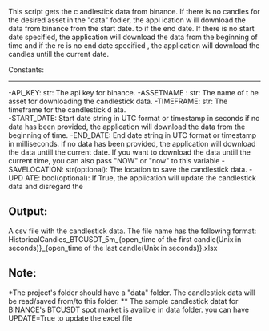 This script gets the c andlestick data from binance. If there is no candles for the desired asset
in the "data" fodler, the appl ication w ill download the data from binance from the start date. to 
if the end date. If there is no start date specified, the application will download the data from
the beginning of time and if the re is no end date specified , the application will download the   
candles untill the current date.
      
Constants:  
 
--------- 
-API_KEY: str: The api key for binance.
-ASSETNAME : str: The name of t he asset for downloading the candlestick data.
-TIMEFRAME: str: The timeframe for the candlestick d ata.  
-START_DATE: Start date string in UTC format or timestamp in seconds if no data has been provided,
    the application will download the data from the beginning of time.
-END_DATE: End date string in UTC format or timestamp in milliseconds. if no data has been provided,
    the application will download the data untill the current date. If you want to download the data
    untill the current time, you can also pass "NOW" or "now" to this variable
-SAVELOCATION: str(optional): The location to save the candlestick data.
-UPD ATE: bool(optional): If True, the application will update the candlestick data and disregard the

Output:
-------
A csv file with the candlestick data. The file name has the following format:
HistoricalCandles_BTCUSDT_5m_{open_time of the first candle(Unix in seconds)}_{open_time of the last candle(Unix in seconds)}.xlsx

Note: 
-----
*The project's folder should have a "data" folder. The candlestick data will be read/saved from/to this folder.
** The sample candlestick datat for BINANCE's BTCUSDT spot market is avalible in data folder. you can have UPDATE=True to update the excel file
